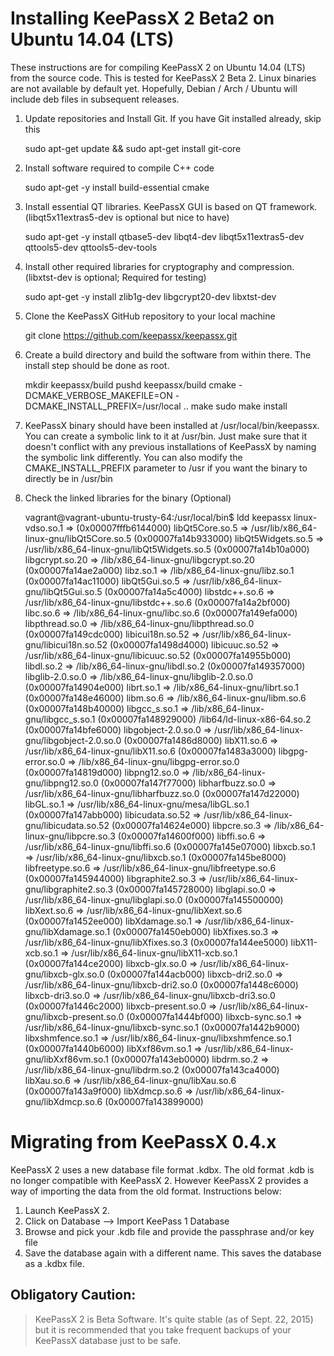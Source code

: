 Installing KeePassX 2 Beta2 on Ubuntu 14.04 (LTS)
=================================================

These instructions are for compiling KeePassX 2 on Ubuntu 14.04 (LTS) from the source code. This is tested for KeePassX 2 Beta 2. Linux binaries are not available by default yet. Hopefully, Debian / Arch / Ubuntu will include deb files in subsequent releases.

1. Update repositories and Install Git. If you have Git installed already, skip this

    sudo apt-get update && sudo apt-get install git-core

2. Install software required to compile C++ code

    sudo apt-get -y install build-essential cmake 

3. Install essential QT libraries. KeePassX GUI is based on QT framework. (libqt5x11extras5-dev is optional but nice to have)

    sudo apt-get -y install qtbase5-dev libqt4-dev libqt5x11extras5-dev qttools5-dev qttools5-dev-tools

4. Install other required libraries for cryptography and compression. (libxtst-dev is optional; Required for testing)

    sudo apt-get -y install zlib1g-dev libgcrypt20-dev libxtst-dev

5. Clone the KeePassX GitHub repository to your local machine

    git clone https://github.com/keepassx/keepassx.git

6. Create a build directory and build the software from within there. The install step should be done as root.

    mkdir keepassx/build
    pushd keepassx/build
    cmake -DCMAKE_VERBOSE_MAKEFILE=ON -DCMAKE_INSTALL_PREFIX=/usr/local ..
    make
    sudo make install

7. KeePassX binary should have been installed at /usr/local/bin/keepassx. You can create a symbolic link to it at /usr/bin. Just make sure that it doesn't conflict with any previous installations of KeePassX by naming the symbolic link differently. You can also modify the CMAKE_INSTALL_PREFIX parameter to /usr if you want the binary to directly be in /usr/bin

8. Check the linked libraries for the binary (Optional)

    vagrant@vagrant-ubuntu-trusty-64:/usr/local/bin$ ldd keepassx 
            linux-vdso.so.1 =>  (0x00007fffb6144000)
            libQt5Core.so.5 => /usr/lib/x86_64-linux-gnu/libQt5Core.so.5 (0x00007fa14b933000)
            libQt5Widgets.so.5 => /usr/lib/x86_64-linux-gnu/libQt5Widgets.so.5 (0x00007fa14b10a000)
            libgcrypt.so.20 => /lib/x86_64-linux-gnu/libgcrypt.so.20 (0x00007fa14ae2a000)
            libz.so.1 => /lib/x86_64-linux-gnu/libz.so.1 (0x00007fa14ac11000)
            libQt5Gui.so.5 => /usr/lib/x86_64-linux-gnu/libQt5Gui.so.5 (0x00007fa14a5c4000)
            libstdc++.so.6 => /usr/lib/x86_64-linux-gnu/libstdc++.so.6 (0x00007fa14a2bf000)
            libc.so.6 => /lib/x86_64-linux-gnu/libc.so.6 (0x00007fa149efa000)
            libpthread.so.0 => /lib/x86_64-linux-gnu/libpthread.so.0 (0x00007fa149cdc000)
            libicui18n.so.52 => /usr/lib/x86_64-linux-gnu/libicui18n.so.52 (0x00007fa1498d4000)
            libicuuc.so.52 => /usr/lib/x86_64-linux-gnu/libicuuc.so.52 (0x00007fa14955b000)
            libdl.so.2 => /lib/x86_64-linux-gnu/libdl.so.2 (0x00007fa149357000)
            libglib-2.0.so.0 => /lib/x86_64-linux-gnu/libglib-2.0.so.0 (0x00007fa14904e000)
            librt.so.1 => /lib/x86_64-linux-gnu/librt.so.1 (0x00007fa148e46000)
            libm.so.6 => /lib/x86_64-linux-gnu/libm.so.6 (0x00007fa148b40000)
            libgcc_s.so.1 => /lib/x86_64-linux-gnu/libgcc_s.so.1 (0x00007fa148929000)
            /lib64/ld-linux-x86-64.so.2 (0x00007fa14bfe6000)
            libgobject-2.0.so.0 => /usr/lib/x86_64-linux-gnu/libgobject-2.0.so.0 (0x00007fa1486d8000)
            libX11.so.6 => /usr/lib/x86_64-linux-gnu/libX11.so.6 (0x00007fa1483a3000)
            libgpg-error.so.0 => /lib/x86_64-linux-gnu/libgpg-error.so.0 (0x00007fa14819d000)
            libpng12.so.0 => /lib/x86_64-linux-gnu/libpng12.so.0 (0x00007fa147f77000)
            libharfbuzz.so.0 => /usr/lib/x86_64-linux-gnu/libharfbuzz.so.0 (0x00007fa147d22000)
            libGL.so.1 => /usr/lib/x86_64-linux-gnu/mesa/libGL.so.1 (0x00007fa147abb000)
            libicudata.so.52 => /usr/lib/x86_64-linux-gnu/libicudata.so.52 (0x00007fa14624e000)
            libpcre.so.3 => /lib/x86_64-linux-gnu/libpcre.so.3 (0x00007fa14600f000)
            libffi.so.6 => /usr/lib/x86_64-linux-gnu/libffi.so.6 (0x00007fa145e07000)
            libxcb.so.1 => /usr/lib/x86_64-linux-gnu/libxcb.so.1 (0x00007fa145be8000)
            libfreetype.so.6 => /usr/lib/x86_64-linux-gnu/libfreetype.so.6 (0x00007fa145944000)
            libgraphite2.so.3 => /usr/lib/x86_64-linux-gnu/libgraphite2.so.3 (0x00007fa145728000)
            libglapi.so.0 => /usr/lib/x86_64-linux-gnu/libglapi.so.0 (0x00007fa145500000)
            libXext.so.6 => /usr/lib/x86_64-linux-gnu/libXext.so.6 (0x00007fa1452ee000)
            libXdamage.so.1 => /usr/lib/x86_64-linux-gnu/libXdamage.so.1 (0x00007fa1450eb000)
            libXfixes.so.3 => /usr/lib/x86_64-linux-gnu/libXfixes.so.3 (0x00007fa144ee5000)
            libX11-xcb.so.1 => /usr/lib/x86_64-linux-gnu/libX11-xcb.so.1 (0x00007fa144ce2000)
            libxcb-glx.so.0 => /usr/lib/x86_64-linux-gnu/libxcb-glx.so.0 (0x00007fa144acb000)
            libxcb-dri2.so.0 => /usr/lib/x86_64-linux-gnu/libxcb-dri2.so.0 (0x00007fa1448c6000)
            libxcb-dri3.so.0 => /usr/lib/x86_64-linux-gnu/libxcb-dri3.so.0 (0x00007fa1446c2000)
            libxcb-present.so.0 => /usr/lib/x86_64-linux-gnu/libxcb-present.so.0 (0x00007fa1444bf000)
            libxcb-sync.so.1 => /usr/lib/x86_64-linux-gnu/libxcb-sync.so.1 (0x00007fa1442b9000)
            libxshmfence.so.1 => /usr/lib/x86_64-linux-gnu/libxshmfence.so.1 (0x00007fa1440b6000)
            libXxf86vm.so.1 => /usr/lib/x86_64-linux-gnu/libXxf86vm.so.1 (0x00007fa143eb0000)
            libdrm.so.2 => /usr/lib/x86_64-linux-gnu/libdrm.so.2 (0x00007fa143ca4000)
            libXau.so.6 => /usr/lib/x86_64-linux-gnu/libXau.so.6 (0x00007fa143a9f000)
            libXdmcp.so.6 => /usr/lib/x86_64-linux-gnu/libXdmcp.so.6 (0x00007fa143899000)

Migrating from KeePassX 0.4.x
=============================

KeePassX 2 uses a new database file format .kdbx. The old format .kdb is no longer compatible with KeePassX 2. However KeePassX 2 provides a way of importing the data from the old format. Instructions below:

1. Launch KeePassX 2. 
2. Click on Database --> Import KeePass 1 Database
3. Browse and pick your .kdb file and provide the passphrase and/or key file
4. Save the database again with a different name. This saves the database as a .kdbx file. 

Obligatory Caution:
-------------------

> KeePassX 2 is Beta Software. It's quite stable (as of Sept. 22, 2015) but it is recommended that you take frequent backups of your KeePassX database just to be safe.  
